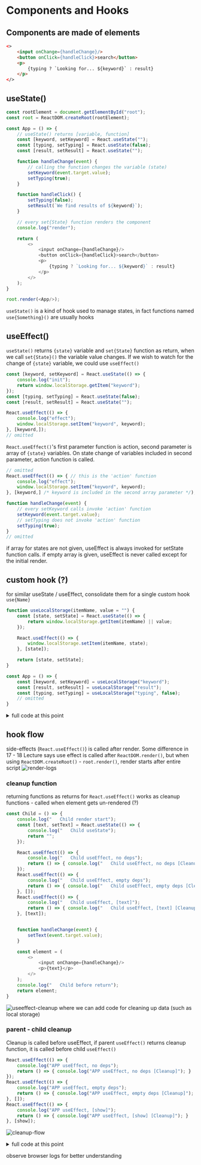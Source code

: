 # Components and Hooks
## Components are made of elements
```html
<> 
    <input onChange={handleChange}/>
    <button onClick={handleClick}>search</button>
    <p>
        {typing ? `Looking for... ${keyword}` : result}
    </p>
</>
```
## useState()
```javascript
const rootElement = document.getElementById("root");
const root = ReactDOM.createRoot(rootElement);

const App = () => {
    // useState() returns [variable, function]
    const [keyword, setKeyword] = React.useState("");
    const [typing, setTyping] = React.useState(false);
    const [result, setResult] = React.useState("");

    function handleChange(event) {
        // calling the function changes the variable (state)
        setKeyword(event.target.value);
        setTyping(true);
    }

    function handleClick() {
        setTyping(false);
        setResult(`We find results of ${keyword}`);
    }

    // every set{State} function renders the component
    console.log("render");

    return (
        <> 
            <input onChange={handleChange}/>
            <button onClick={handleClick}>search</button>
            <p>
                {typing ? `Looking for... ${keyword}` : result}
            </p>
        </>
    );
}

root.render(<App/>);
```
`useState()` is a kind of hook used to manage states, in fact functions named `use{Something}()` are usually hooks

## useEffect()
`useState()` returns `{state}` variable and `set{State}` function as return, when we call `set{State}()` the variable value changes. If we wish to watch for the change of `{state}` variable, we could use `useEffect()`
```javascript
const [keyword, setKeyword] = React.useState(() => {
    console.log("init");
    return window.localStorage.getItem("keyword");
});
const [typing, setTyping] = React.useState(false);
const [result, setResult] = React.useState("");

React.useEffect(() => {
    console.log("effect");
    window.localStorage.setItem("keyword", keyword);
}, [keyword,]);
// omitted
```
`React.useEffect()`'s first parameter function is action, second parameter is array of `{state}` variables. On state change of variables included in second parameter, action function is called.
```javascript
// omitted
React.useEffect(() => { // this is the 'action' function
    console.log("effect");
    window.localStorage.setItem("keyword", keyword);
}, [keyword,] /* keyword is included in the second array parameter */);

function handleChange(event) {
    // every setKeyword calls invoke 'action' function
    setKeyword(event.target.value);
    // setTyping does not invoke 'action' function
    setTyping(true);
}
// omitted
```
if array for states are not given, useEffect is always invoked for setState function calls. if empty array is given, useEffect is never called except for the initial render.

## custom hook (?)
for similar useState / useEffect, consolidate them for a single custom hook `use{Name}`
```javascript
function useLocalStorage(itemName, value = "") {
    const [state, setState] = React.useState(() => {
        return window.localStorage.getItem(itemName) || value;
    });

    React.useEffect(() => {
        window.localStorage.setItem(itemName, state);
    }, [state]);

    return [state, setState];
}

const App = () => {
    const [keyword, setKeyword] = useLocalStorage("keyword");
    const [result, setResult] = useLocalStorage("result");
    const [typing, setTyping] = useLocalStorage("typing", false);
    // omitted
}
```

<details>
    <summary>full code at this point</summary>
    
```javascript
const rootElement = document.getElementById("root");
const root = ReactDOM.createRoot(rootElement);

function useLocalStorage(itemName, value = "") {
const [state, setState] = React.useState(() => {
return window.localStorage.getItem(itemName) || value;
});

    React.useEffect(() => {
        window.localStorage.setItem(itemName, state);
    }, [state]);

    return [state, setState];
}

const App = () => {
const [keyword, setKeyword] = useLocalStorage("keyword");
const [result, setResult] = useLocalStorage("result");
const [typing, setTyping] = useLocalStorage("typing", false);

    function handleChange(event) {
        setKeyword(event.target.value);
        setTyping(true);
    }

    function handleClick() {
        window.localStorage.setItem("keyword", keyword);
        setTyping(false);
        setResult(`We find results of ${keyword}`);
    }
    return (
        <>
            <input onChange={handleChange} value={keyword}/>
            <button onClick={handleClick}>search</button>
            <p>
                {typing ? `Looking for... ${keyword}` : result}
            </p>
        </>
    );
}

root.render(<App/>);
```
</details>


## hook flow
side-effects (`React.useEffect()`) is called after render. Some difference in 17 - 18 Lecture says use effect is called after `ReactDOM.render()`, but when using `ReactDOM.createRoot()` - `root.render()`, render starts after entire script
![render-logs](images/render-logs.png)

### cleanup function
returning functions as returns for `React.useEffect()` works as cleanup functions - called when element gets un-rendered (?)
```javascript
const Child = () => {
    console.log("   Child render start");
    const [text, setText] = React.useState(() => {
        console.log("   Child useState");
        return "";
    });

    React.useEffect(() => {
        console.log("   Child useEffect, no deps");
        return () => { console.log("   Child useEffect, no deps [Cleanup]"); }
    });
    React.useEffect(() => {
        console.log("   Child useEffect, empty deps");
        return () => { console.log("   Child useEffect, empty deps [Cleanup]"); }
    }, []);
    React.useEffect(() => {
        console.log("   Child useEffect, [text]");
        return () => { console.log("   Child useEffect, [text] [Cleanup]"); }
    }, [text]);


    function handleChange(event) {
        setText(event.target.value);
    }

    const element = (
        <>
            <input onChange={handleChange}/>
            <p>{text}</p>
        </>
    );
    console.log("   Child before return");
    return element;
}
```
![useeffect-cleanup](images/useeffect-cleanup.png)
where we can add code for cleaning up data (such as local storage)
### parent - child cleanup
Cleanup is called before useEffect, if parent `useEffect()` returns cleanup function, it is called before child `useEffect()`
```javascript
React.useEffect(() => {
    console.log("APP useEffect, no deps");
    return () => { console.log("APP useEffect, no deps [Cleanup]"); }
});
React.useEffect(() => {
    console.log("APP useEffect, empty deps");
    return () => { console.log("APP useEffect, empty deps [Cleanup]"); }
}, []);
React.useEffect(() => {
    console.log("APP useEffect, [show]");
    return () => { console.log("APP useEffect, [show] [Cleanup]"); }
}, [show]);
```
![cleanup-flow](images/cleanup-flow.png)
<details>
    <summary>full code at this point</summary>

```javascript
const rootElement = document.getElementById("root");
const root = ReactDOM.createRoot(rootElement);

const Child = () => {
    console.log("   Child render start");
    const [text, setText] = React.useState(() => {
        console.log("   Child useState");
        return "";
    });

    React.useEffect(() => {
        console.log("   Child useEffect, no deps");
        return () => { console.log("   Child useEffect, no deps [Cleanup]"); }
    });
    React.useEffect(() => {
        console.log("   Child useEffect, empty deps");
        return () => { console.log("   Child useEffect, empty deps [Cleanup]"); }
    }, []);
    React.useEffect(() => {
        console.log("   Child useEffect, [text]");
        return () => { console.log("   Child useEffect, [text] [Cleanup]"); }
    }, [text]);


    function handleChange(event) {
        setText(event.target.value);
    }

    const element = (
        <>
            <input onChange={handleChange}/>
            <p>{text}</p>
        </>
    );
    console.log("   Child before return");
    return element;
}

const App = () => {
    console.log("APP render start");
    const [show, setShow] = React.useState(() => {
        console.log("APP useState");
        return false;
    });

    React.useEffect(() => {
        console.log("APP useEffect, no deps");
        return () => { console.log("APP useEffect, no deps [Cleanup]"); }
    });
    React.useEffect(() => {
        console.log("APP useEffect, empty deps");
        return () => { console.log("APP useEffect, empty deps [Cleanup]"); }
    }, []);
    React.useEffect(() => {
        console.log("APP useEffect, [show]");
        return () => { console.log("APP useEffect, [show] [Cleanup]"); }
    }, [show]);

    function handleClick() {
        setShow((prev) => !prev);
    }


    const element = <>
        <button onClick={handleClick}>Search</button>
        {show ? <Child/> : <></>}
    </>;
    console.log("APP before return");
    return element;
}

root.render(<App/>);
console.log("script end")
```
</details>

observe browser logs for better understanding
